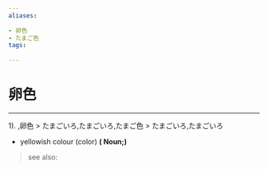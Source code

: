 ```yaml
---
aliases:
    
- 卵色
- たまご色
tags:
    
---
```


# 卵色
---
1).
,卵色 > たまごいろ,たまごいろ,たまご色 > たまごいろ,たまごいろ

- yellowish colour (color)
**( Noun;)**
> see also: 
            